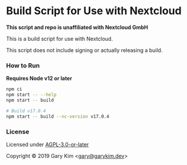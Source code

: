 # Build Script for Use with Nextcloud

**This script and repo is unaffiliated with Nextcloud GmbH**

This is a build script for use with Nextcloud.

This script does not include signing or actually releasing a build.

### How to Run

**Requires Node v12 or later**

```bash
npm ci
npm start -- --help
npm start -- build

# Build v17.0.4
npm start -- build --nc-version v17.0.4
```

### License

Licensed under [AGPL-3.0-or-later](LICENSE)

Copyright &copy; 2019 Gary Kim &lt;<gary@garykim.dev>&gt;

